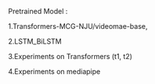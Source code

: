 Pretrained Model : 

1.Transformers-MCG-NJU/videomae-base, 

2.LSTM_BiLSTM

3.Experiments on Transformers (t1, t2)

4.Experiments on mediapipe
